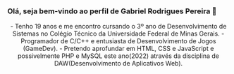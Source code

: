### Olá, seja bem-vindo ao perfil de Gabriel Rodrigues Pereira 👋
<div align="center">
 - Tenho 19 anos e me encontro cursando o 3º ano de Desenvolvimento de Sistemas no Colégio Técnico da Universidade Federal de Minas Gerais.
 - Programador de C/C++ e entusiasta de Desenvolvimento de Jogos (GameDev).
 - Pretendo aprofundar em HTML, CSS e JavaScript e possivelmente PHP e MySQL este ano(2022) através da disciplina de DAW(Desenvolvimento de Aplicativos Web).
</div>
<!--
**GabrielR03/GabrielR03** is a ✨ _special_ ✨ repository because its `README.md` (this file) appears on your GitHub profile.

Here are some ideas to get you started:

- 🔭 I’m currently working on ...
- 🌱 I’m currently learning ...
- 👯 I’m looking to collaborate on ...
- 🤔 I’m looking for help with ...
- 💬 Ask me about ...
- 📫 How to reach me: ...
- 😄 Pronouns: ...
- ⚡ Fun fact: ...
-->
